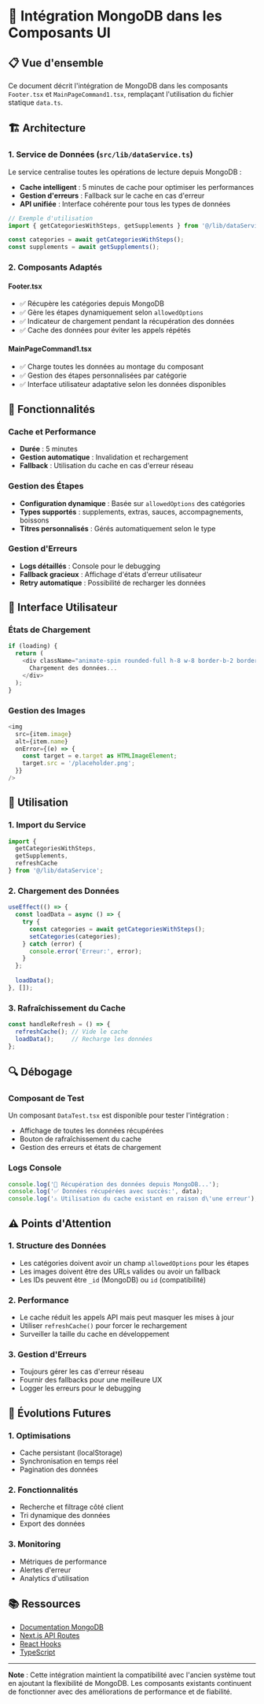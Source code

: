 # 🔄 Intégration MongoDB dans les Composants UI

## 📋 Vue d'ensemble

Ce document décrit l'intégration de MongoDB dans les composants `Footer.tsx` et `MainPageCommand1.tsx`, remplaçant l'utilisation du fichier statique `data.ts`.

## 🏗️ Architecture

### 1. Service de Données (`src/lib/dataService.ts`)

Le service centralise toutes les opérations de lecture depuis MongoDB :

- **Cache intelligent** : 5 minutes de cache pour optimiser les performances
- **Gestion d'erreurs** : Fallback sur le cache en cas d'erreur
- **API unifiée** : Interface cohérente pour tous les types de données

```typescript
// Exemple d'utilisation
import { getCategoriesWithSteps, getSupplements } from '@/lib/dataService';

const categories = await getCategoriesWithSteps();
const supplements = await getSupplements();
```

### 2. Composants Adaptés

#### Footer.tsx
- ✅ Récupère les catégories depuis MongoDB
- ✅ Gère les étapes dynamiquement selon `allowedOptions`
- ✅ Indicateur de chargement pendant la récupération des données
- ✅ Cache des données pour éviter les appels répétés

#### MainPageCommand1.tsx
- ✅ Charge toutes les données au montage du composant
- ✅ Gestion des étapes personnalisées par catégorie
- ✅ Interface utilisateur adaptative selon les données disponibles

## 🔧 Fonctionnalités

### Cache et Performance
- **Durée** : 5 minutes
- **Gestion automatique** : Invalidation et rechargement
- **Fallback** : Utilisation du cache en cas d'erreur réseau

### Gestion des Étapes
- **Configuration dynamique** : Basée sur `allowedOptions` des catégories
- **Types supportés** : supplements, extras, sauces, accompagnements, boissons
- **Titres personnalisés** : Gérés automatiquement selon le type

### Gestion d'Erreurs
- **Logs détaillés** : Console pour le debugging
- **Fallback gracieux** : Affichage d'états d'erreur utilisateur
- **Retry automatique** : Possibilité de recharger les données

## 📱 Interface Utilisateur

### États de Chargement
```typescript
if (loading) {
  return (
    <div className="animate-spin rounded-full h-8 w-8 border-b-2 border-gray-900 mx-auto mb-2">
      Chargement des données...
    </div>
  );
}
```

### Gestion des Images
```typescript
<img 
  src={item.image} 
  alt={item.name}
  onError={(e) => {
    const target = e.target as HTMLImageElement;
    target.src = '/placeholder.png';
  }}
/>
```

## 🚀 Utilisation

### 1. Import du Service
```typescript
import { 
  getCategoriesWithSteps, 
  getSupplements,
  refreshCache 
} from '@/lib/dataService';
```

### 2. Chargement des Données
```typescript
useEffect(() => {
  const loadData = async () => {
    try {
      const categories = await getCategoriesWithSteps();
      setCategories(categories);
    } catch (error) {
      console.error('Erreur:', error);
    }
  };
  
  loadData();
}, []);
```

### 3. Rafraîchissement du Cache
```typescript
const handleRefresh = () => {
  refreshCache(); // Vide le cache
  loadData();     // Recharge les données
};
```

## 🔍 Débogage

### Composant de Test
Un composant `DataTest.tsx` est disponible pour tester l'intégration :

- Affichage de toutes les données récupérées
- Bouton de rafraîchissement du cache
- Gestion des erreurs et états de chargement

### Logs Console
```typescript
console.log('🔄 Récupération des données depuis MongoDB...');
console.log('✅ Données récupérées avec succès:', data);
console.log('⚠️ Utilisation du cache existant en raison d\'une erreur');
```

## ⚠️ Points d'Attention

### 1. Structure des Données
- Les catégories doivent avoir un champ `allowedOptions` pour les étapes
- Les images doivent être des URLs valides ou avoir un fallback
- Les IDs peuvent être `_id` (MongoDB) ou `id` (compatibilité)

### 2. Performance
- Le cache réduit les appels API mais peut masquer les mises à jour
- Utiliser `refreshCache()` pour forcer le rechargement
- Surveiller la taille du cache en développement

### 3. Gestion d'Erreurs
- Toujours gérer les cas d'erreur réseau
- Fournir des fallbacks pour une meilleure UX
- Logger les erreurs pour le debugging

## 🔮 Évolutions Futures

### 1. Optimisations
- Cache persistant (localStorage)
- Synchronisation en temps réel
- Pagination des données

### 2. Fonctionnalités
- Recherche et filtrage côté client
- Tri dynamique des données
- Export des données

### 3. Monitoring
- Métriques de performance
- Alertes d'erreur
- Analytics d'utilisation

## 📚 Ressources

- [Documentation MongoDB](https://docs.mongodb.com/)
- [Next.js API Routes](https://nextjs.org/docs/api-routes/introduction)
- [React Hooks](https://reactjs.org/docs/hooks-intro.html)
- [TypeScript](https://www.typescriptlang.org/docs/)

---

**Note** : Cette intégration maintient la compatibilité avec l'ancien système tout en ajoutant la flexibilité de MongoDB. Les composants existants continuent de fonctionner avec des améliorations de performance et de fiabilité.

